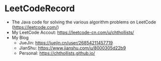 # LeetCodeRecord
* The Java code for solving the various algorithm problems on LeetCode (https://leetcode.com/) 
* My LeetCode Accout: https://leetcode-cn.com/u/chthollists/
* My Blog
  * JueJin: https://juejin.cn/user/26854211457719
  * JianShu: https://www.jianshu.com/u/8000305d22b9
  * Personal: https://chthollists.github.io/

